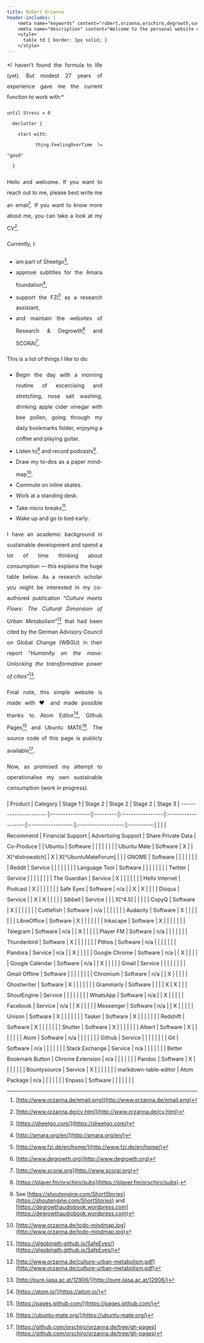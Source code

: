 ```yaml
---
title: Robert Orzanna
header-includes: |
    <meta name="keywords" content="robert,orzanna,orschiro,degrowth,sustainable consumption,minimalism,postwachstum,linux,ubuntu,open-source" />
    <meta name="description" content="Welcome to the personal website of Robert Orzanna." />
    <style>
      table td { border: 1px solid; }
    </style>
---
```


<div style="width: 50%; text-align: justify; line-height: 200%;">
*I haven't found the formula to life (yet). But modest 27 years of experience gave me the current function to work with:*

```
until Stress = 0
  declutter {
    start with:
      thing.FeelingOverTime != "good"
  }
```

Hello and welcome. If you want to reach out to me, please best write me an email[^email]. If you want to know more about me, you can take a look at my CV[^CV].

Currently, I:

- am part of Sheetgo[^1],
- approve subtitles for the Amara foundation[^3],
- support the FZI[^4] as a research assistant,
- and maintain the websites of Research & Degrowth[^degrowth] and SCORAI[^scorai].

This is a list of things I like to do:

- Begin the day with a morning routine of excercising and stretching, nose salt washing, drinking apple cider vinegar with bee pollen, going through my daily bookmarks folder, enjoying a coffee and playing guitar.
- Listen to[^podcast] and record podcasts[^myPodcasts].
- Draw my to-dos as a paper mind-map[^mindmap].
- Commute on inline skates.
- Work at a standing desk.
- Take micro breaks[^safeeyes].
- Wake up and go to bed early.

I have an academic background in sustainable development and spend a lot of time thinking about consumption — this explains the huge table below. As a research scholar you might be interested in my co-authored publication “*Culture meets Flows: The Cultural Dimension of
Urban Metabolism*”[^CulturemeetsFlows] that had been cited by the German Advisory Council on
Global Change (WBGU) in their report “*Humanity on the move: Unlocking the transformative power of cities*”[^Humanityonthemove].

Final note, this simple website is made with ♥ and made possible thanks to Atom Editor[^atom], Github Pages[^githubpages] and Ubuntu MATE[^MATE]. The source code of this page is publicly available[^source].

Now, as promised my attempt to operationalise my own sustainable consumption (work in progress).
</div>
<div style="line-height: 200%;">
|        Product         |     Category     |  Stage 1  |      Stage 2      |       Stage 2       |      Stage 2       |       Stage 3      
| ---------------------- |:----------------:|:---------:|:-----------------:|:-------------------:|:------------------:|:-------------------:|:----------:|
|                        |                  | Recommend | Financial Support | Advertising Support | Share Private Data |     Co-Produce      |
| Ubuntu                 |     Software     |           |                   |                     |                    |                     |            |
| Ubuntu Mate            |     Software     |     X     |                   |   X[^distrowatch]   |         X          | X[^UbuntuMateForum] |            |
| GNOME                  |     Software     |           |                   |                     |                    |                     |            |
| Reddit                 |     Service      |           |                   |                     |                    |                     |            |
| Language Tool          |     Software     |           |                   |                     |                    |                     |            |
| Twitter                |     Service      |           |                   |                     |                    |                     |            |
| The Guardian           |     Service      |     X     |                   |                     |                    |                     |            |
| Hello Internet         |     Podcast      |     X     |                   |                     |                    |                     |            |
| Safe Eyes              |     Software     |    n/a    |                   |          X          |         X          |                     |            |
| Disqus                 |     Service      |           |         X         |          X          |                    |                     |            |
| Sibbell                |     Service      |           |                   |       X[^4.5]       |                    |                     |            |
| CopyQ                  |     Software     |     X     |                   |                     |                    |                     |            |
| Cuttlefish             |     Software     |    n/a    |                   |                     |                    |                     |            |
| Audacity               |     Software     |     X     |                   |                     |                    |                     |            |
| LibreOffice            |     Software     |     X     |                   |                     |                    |                     |            |
| Inkscape               |     Software     |     X     |                   |                     |                    |                     |            |
| Telegram               |     Software     |    n/a    |                   |          X          |                    |                     |            |
| Player FM              |     Software     |    n/a    |                   |                     |                    |                     |            |
| Thunderbird            |     Software     |     X     |                   |                     |                    |                     |            |
| Pithos                 |     Software     |    n/a    |                   |                     |                    |                     |            |
| Pandora                |     Service      |    n/a    |                   |          X          |                    |                     |            |
| Google Chrome          |     Software     |    n/a    |                   |          X          |                    |                     |            |
| Google Calendar        |     Software     |    n/a    |                   |          X          |                    |                     |            |
| Gmail                  |     Service      |           |                   |                     |                    |                     |            |
| Gmail Offline          |     Software     |           |                   |                     |                    |                     |            |
| Chromium               |     Software     |    n/a    |                   |          X          |                    |                     |            |
| Ghostwriter            |     Software     |     X     |                   |                     |                    |                     |            |
| Grammarly              |     Software     |           |                   |                     |         X          |          X          |            |
| ShoutEngine            |     Service      |           |                   |                     |                    |                     |            |
| WhatsApp               |     Software     |    n/a    |                   |          X          |                    |                     |            |
| Facebook               |     Service      |    n/a    |                   |          X          |                    |                     |            |
| Messenger              |     Software     |    n/a    |                   |          X          |                    |                     |            |
| Unison                 |     Software     |     X     |                   |                     |                    |                     |            |
| Tasker                 |     Software     |     X     |                   |                     |                    |                     |            |
| Redshift               |     Software     |     X     |                   |                     |                    |                     |            |
| Shutter                |     Software     |     X     |                   |                     |                    |                     |            |
| Albert                 |     Software     |     X     |                   |                     |                    |                     |            |
| Atom                   |     Software     |    n/a    |                   |                     |                    |                     |            |
| Github                 |     Service      |           |                   |                     |                    |                     |            |
| Git                    |     Software     |    n/a    |                   |                     |                    |                     |            |
| Stack Exchange         |     Service      |    n/a    |                   |                     |                    |                     |            |
| Better Bookmark Button | Chrome Extension |    n/a    |                   |                     |                    |                     |            |
| Pandoc                 |     Software     |     X     |                   |                     |                    |                     |            |
| Bountysource           |     Service      |     X     |                   |                     |                    |                     |            |
| markdown-table-editor  |   Atom Package   |    n/a    |                   |                     |                    |                     |            |
| Enpass                 |     Software     |           |                   |                     |                    |                     |            |
</div>

  [^distrowatch]: [https://distrowatch.com/table.php?distribution=ubuntumate](https://distrowatch.com/table.php?distribution=ubuntumate)
  [^source]: [https://github.com/orschiro/orzanna.de/tree/gh-pages](https://github.com/orschiro/orzanna.de/tree/gh-pages)
  [^mindmap]: [http://www.orzanna.de/todo-mindmap.jpg](http://www.orzanna.de/todo-mindmap.jpg)
  [^atom]: [https://atom.io/](https://atom.io/)
  [^githubpages]: [https://pages.github.com/](https://pages.github.com/)
  [^safeeyes]: [https://slgobinath.github.io/SafeEyes/](https://slgobinath.github.io/SafeEyes/)
  [^email]: [http://www.orzanna.de/email.png](http://www.orzanna.de/email.png)
  [^degrowth]: [http://www.degrowth.org](http://www.degrowth.org)
  [^scorai]: [http://www.scorai.org](http://www.scorai.org)
  [^CV]: [http://www.orzanna.de/cv.html](http://www.orzanna.de/cv.html)
  [^podcast]: [https://player.fm/orschiro/subs](https://player.fm/orschiro/subs).
  [^CulturemeetsFlows]: [http://www.orzanna.de/culture-urban-metabolism.pdf](http://www.orzanna.de/culture-urban-metabolism.pdf)
  [^Humanityonthemove]: [http://pure.iiasa.ac.at/12906/](http://pure.iiasa.ac.at/12906/)
  [^1]: [https://sheetgo.com/](https://sheetgo.com/)
  [^3]: [http://amara.org/en/](http://amara.org/en/)
  [^4]: [http://www.fzi.de/en/home/](http://www.fzi.de/en/home/)
  [^5]: [https://medium.com/orschiro/life-7091c41a9566#.2waqlqylq](https://medium.com/orschiro/life-7091c41a9566#.2waqlqylq)
  [^MATE]: [https://ubuntu-mate.org/](https://ubuntu-mate.org/)
  [^myPodcasts]: See [https://shoutengine.com/ShortStories](https://shoutengine.com/ShortStories) and [https://degrowthaudiobook.wordpress.com](https://degrowthaudiobook.wordpress.com)


[^4.5]: [https://www.producthunt.com/posts/sibbel](https://www.producthunt.com/posts/sibbel)


[^UbuntuMateForum]: [https://ubuntu-mate.community/users/orschiro/summary](https://ubuntu-mate.community/users/orschiro/summary)
